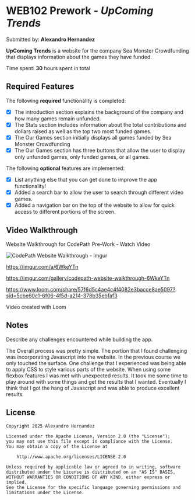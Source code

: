 # WEB102 Prework - *UpComing Trends*

Submitted by: **Alexandro Hernandez**

**UpComing Trends** is a website for the company Sea Monster Crowdfunding that displays information about the games they have funded.

Time spent: **30** hours spent in total

## Required Features

The following **required** functionality is completed:

* [X] The introduction section explains the background of the company and how many games remain unfunded.
* [X] The Stats section includes information about the total contributions and dollars raised as well as the top two most funded games.
* [X] The Our Games section initially displays all games funded by Sea Monster Crowdfunding
* [X] The Our Games section has three buttons that allow the user to display only unfunded games, only funded games, or all games.

The following **optional** features are implemented:

* [X] List anything else that you can get done to improve the app functionality!
* [X] Added a search bar to allow the user to search through different video games.
* [X] Added a navigation bar on the top of the website to allow for quick access to different portions of the screen.

## Video Walkthrough

Website Walkthrough for CodePath Pre-Work - Watch Video

![CodePath Website Walkthrough - Imgur](https://github.com/user-attachments/assets/552dd54a-578c-49fd-8530-5422fee54c7f)

https://imgur.com/a/6WkeYTn

https://imgur.com/gallery/codepath-website-walkthrough-6WkeYTn

https://www.loom.com/share/57f6d5c4ae4c4f4082e3bacce8ae5097?sid=5cbe60c1-6f06-4f5d-a214-378b35ebfaf3

<!-- Replace this with whatever GIF tool you used! -->
Video created with Loom
<!-- Recommended tools:
[Kap](https://getkap.co/) for macOS
[ScreenToGif](https://www.screentogif.com/) for Windows
[peek](https://github.com/phw/peek) for Linux. -->

## Notes

Describe any challenges encountered while building the app.

The Overall process was pretty simple. The portion that I found challenging was incorporating Javascript into the website. In the previous course we only touched the surface. One challenge that I experienced was being able to apply CSS to style various parts of the website. When using some flexbox features I was met with unexpected results. It took me some time to play around with some things and get the results that I wanted. Eventually I think that I got the hang of Javascript and was able to produce excellent results. 

## License

    Copyright 2025 Alexandro Hernandez

    Licensed under the Apache License, Version 2.0 (the "License");
    you may not use this file except in compliance with the License.
    You may obtain a copy of the License at

        http://www.apache.org/licenses/LICENSE-2.0

    Unless required by applicable law or agreed to in writing, software
    distributed under the License is distributed on an "AS IS" BASIS,
    WITHOUT WARRANTIES OR CONDITIONS OF ANY KIND, either express or implied.
    See the License for the specific language governing permissions and
    limitations under the License.
